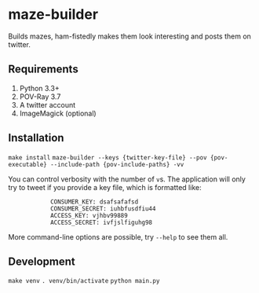 # maze-builder

Builds mazes, ham-fistedly makes them look interesting and posts them on twitter.

## Requirements

1. Python 3.3+
2. POV-Ray 3.7
3. A twitter account
4. ImageMagick (optional)

## Installation

`make install`
`maze-builder --keys {twitter-key-file} --pov {pov-executable} --include-path {pov-include-paths} -vv`

You can control verbosity with the number of `v`s.  The application will only try to tweet if you provide a key file,
which is formatted like:

                CONSUMER_KEY: dsafsafafsd
                CONSUMER_SECRET: iuhbfusdfiu44
                ACCESS_KEY: vjhbv99889
                ACCESS_SECRET: ivfjslfiguhg98

More command-line options are possible, try `--help` to see them all.

## Development

`make venv`
`. venv/bin/activate`
`python main.py`
